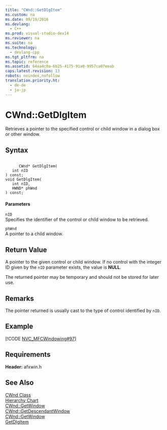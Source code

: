 ```yaml
---
title: "CWnd::GetDlgItem"
ms.custom: na
ms.date: 09/19/2016
ms.devlang: 
  - C++
ms.prod: visual-studio-dev14
ms.reviewer: na
ms.suite: na
ms.technology: 
  - devlang-cpp
ms.tgt_pltfrm: na
ms.topic: reference
ms.assetid: 64aa4c0a-6b25-4175-91a0-9957ca07eeab
caps.latest.revision: 13
robots: noindex,nofollow
translation.priority.ht: 
  - de-de
  - ja-jp
---
```

# CWnd::GetDlgItem
Retrieves a pointer to the specified control or child window in a dialog box or other window.  
  
## Syntax  
  
```  
  
      CWnd* GetDlgItem(  
   int nID   
) const;  
void GetDlgItem(  
   int nID,  
   HWND* phWnd  
) const;  
```  
  
#### Parameters  
 `nID`  
 Specifies the identifier of the control or child window to be retrieved.  
  
 `phWnd`  
 A pointer to a child window.  
  
## Return Value  
 A pointer to the given control or child window. If no control with the integer ID given by the `nID` parameter exists, the value is **NULL**.  
  
 The returned pointer may be temporary and should not be stored for later use.  
  
## Remarks  
 The pointer returned is usually cast to the type of control identified by `nID`.  
  
## Example  
 [!CODE [NVC_MFCWindowing#97](../CodeSnippet/VS_Snippets_Cpp/NVC_MFCWindowing#97)]  
  
## Requirements  
 **Header:** afxwin.h  
  
## See Also  
 [CWnd Class](../vs140/CWnd-Class.md)   
 [Hierarchy Chart](../vs140/Hierarchy-Chart.md)   
 [CWnd::GetWindow](../vs140/CWnd--GetWindow.md)   
 [CWnd::GetDescendantWindow](../vs140/CWnd--GetDescendantWindow.md)   
 [CWnd::GetWindow](../vs140/CWnd--GetWindow.md)   
 [GetDlgItem](http://msdn.microsoft.com/library/windows/desktop/ms645481)
